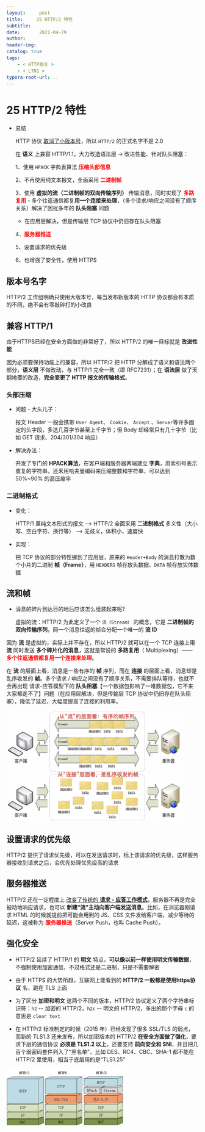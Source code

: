 ```yaml
---
layout:     post
title:     25 HTTP/2 特性
subtitle:  
date:       2021-04-29
author:     
header-img: 
catalog: true
tags:
    - < HTTP相关 >
    - < LTN1 >
typora-root-url: ..
---
```



# 25 HTTP/2 特性

- 总结

    HTTP 协议 <u>取消了小版本号</u>，所以 `HTTP/2` 的正式名字不是 2.0

    在 **语义** 上兼容 HTTP/1.1，大力改造语法层 -> 改进性能、针对队头阻塞：

    1、使用 `HPACK` 字典表算法 **<span style="color:red">压缩头部信息</span>**

    2、不再使用纯文本报文，全面采用 **<span style="color:red">二进制帧</span>**

    3、使用 **虚拟的流（二进制帧的双向传输序列）** 传输消息，同时实现了 **<span style="color:red">多路复用</span>** - 多个往返通信都复**用一个连接来处理**，（多个请求/响应之间没有了顺序关系）解决了困扰多年的 **队头阻塞** 问题

    - 在应用层解决，但是传输层 TCP 协议中仍旧存在队头阻塞

    4、**<span style="color:red">服务器推送</span>**

    5、设置请求的优先级
    
    6、也增强了安全性，使用 HTTPS

## 版本号名字
 HTTP/2 工作组明确只使用大版本号，每当发布新版本的 HTTP 协议都会有本质的不同，绝不会有零敲碎打的小改良

 ## 兼容 HTTP/1
由于HTTPS已经在安全方面做的非常好了，所以 HTTP/2 的唯一目标就是 **改进性能**

因为必须要保持功能上的兼容，所以 HTTP/2 把 HTTP 分解成了语义和语法两个部分，**语义层** 不做改动，与 HTTP/1 完全一致（即 RFC7231）；在 **语法层** 做了天翻地覆的改造，**完全变更了 HTTP 报文的传输格式**。

### 头部压缩
- 问题 - 大头儿子：

    报文 Header 一般会携带 `User Agent`、 `Cookie`、 `Accept` 、`Server`等许多固定的头字段，多达几百字节甚至上千字节；但 Body 却经常只有几十字节（比如 GET 请求、204/301/304 响应）

- 解决办法：

    开发了专门的 **HPACK算法**，在客户端和服务器两端建立 **字典**，用索引号表示重复的字符串，还釆用哈夫曼编码来压缩整数和字符串，可以达到 50%~90% 的高压缩率

### 二进制格式
- 变化：

    HTTP/1 里纯文本形式的报文 --> HTTP/2 全面采用 **二进制格式**
    多义性（大小写、空白字符、换行等） --> 无歧义，体积小，速度快

- 实现：

    把 TCP 协议的部分特性挪到了应用层，原来的 `Header+Body` 的消息打散为数个小片的二进制 **帧（Frame）**，用 `HEADERS` 帧存放头数据、`DATA` 帧存放实体数据


## 流和帧
- 消息的碎片到达目的地后应该怎么组装起来呢?

    虚拟的流：HTTP/2 为此定义了一个 `流（Stream）` 的概念，它是 **二进制帧的双向传输序列**，同一个消息往返的帧会分配一个唯一的 **流 ID**

因为 **流** 是虚拟的，实际上并不存在，所以 HTTP/2 就可以在一个 TCP 连接上用 **流** 同时发送 **多个碎片化的消息**，这就是常说的 **多路复用**（ Multiplexing）—— **<span style="color:red">多个往返通信都复用一个连接来处理</span>**。

在 **流** 的层面上看，消息是一些有序的 **帧** 序列，而在 **连接** 的层面上看，消息却是乱序收发的 **帧**。多个请求 / 响应之间没有了顺序关系，不需要排队等待，也就不会再出现 请求-应答模型下的 **队头阻塞**【一个数据包影响了一堆数据包，它不来大家都走不了】问题（在应用层解决，但是传输层 TCP 协议中仍旧存在队头阻塞），降低了延迟，大幅度提高了连接的利用率。

<img src="/../img/assets_2019/image-20210429140038297.png" alt="image-20210429140038297" style="zoom:45%;" />


## 设置请求的优先级
HTTP/2 提供了请求优先级，可以在发送请求时，标上该请求的优先级，这样服务器接收到请求之后，会优先处理优先级高的请求


## 服务器推送

HTTP/2 还在一定程度上 <u>改变了传统的 **请求 - 应答工作模式**</u>，服务器不再是完全被动地响应请求，也可以 **新建“流”主动向客户端发送消息**。比如，在浏览器刚请求 HTML 的时候就提前把可能会用到的 JS、CSS 文件发给客户端，减少等待的延迟，这被称为 **<span style="color:red">服务器推送</span>**（Server Push，也叫 Cache Push）。

## 强化安全
-   HTTP/2 延续了 HTTP/1 的 **明文** 特点，**可以像以前一样使用明文传输数据**，不强制使用加密通信，不过格式还是二进制，只是不需要解密

-   由于 HTTPS 的大势所趋，互联网上能看到的 **HTTP/2 一般都是使用https协议** 名，跑在 TLS 上面

-   为了区分 **加密和明文** 这两个不同的版本，HTTP/2 协议定义了两个字符串标识符：`h2` -- 加密的 HTTP/2，`h2c` -- 明文的 HTTP/2，多出的那个字母 `c` 的意思是 `clear text`

-   在 HTTP/2 标准制定的时候（2015 年）已经发现了很多 SSL/TLS 的弱点，而新的 TLS1.3 还未发布，所以加密版本的 HTTP/2 **在安全方面做了强化**，要求下层的通信协议 **必须是 TLS1.2 以上**，还要支持 **前向安全和 SNI**，并且把几百个弱密码套件列入了“黑名单”，比如 DES、RC4、CBC、SHA-1 都不能在 HTTP/2 里使用，相当于底层用的是“TLS1.25”

<img src="/../img/assets_2019/image-20210429140147039.png" alt="image-20210429140147039" style="zoom:30%;" />